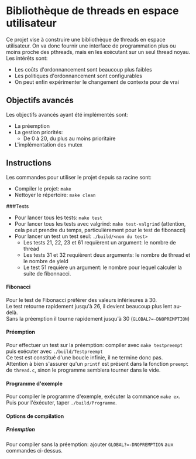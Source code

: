 Bibliothèque de threads en espace utilisateur
==============================================

Ce projet vise à construire une bibliothèque de threads en espace utilisateur. On va donc fournir une interface de programmation plus ou moins proche des pthreads, mais en les exécutant sur un seul thread noyau. Les intérêts sont:

   * Les coûts d'ordonnancement sont beaucoup plus faibles
   * Les politiques d'ordonnancement sont configurables
   * On peut enfin expérimenter le changement de contexte pour de vrai

Objectifs avancés
------------------------

Les objectifs avancés ayant été implémentés sont:

 - La préemption
 - La gestion priorités:
	 - De 0 à 20, du plus au moins prioritaire
 - L'implémentation des mutex

Instructions 
-----------------
Les commandes pour utiliser le projet depuis sa racine sont:

 - Compiler le projet: `make`
 - Nettoyer le répertoire: `make clean`

###Tests

- Pour lancer tous les tests: `make test`
- Pour lancer tous les tests avec valgrind: `make test-valgrind` (attention, cela peut prendre du temps, particulièrement pour le test de fibonacci)
- Pour lancer un test un test seul: `./build/<nom du test>`
  - Les tests 21, 22, 23 et 61 requièrent un argument: le nombre de thread
  - Les tests 31 et 32 requièrent deux arguments: le nombre de thread et le nombre de yield
  - Le test 51 requière un argument: le nombre pour lequel calculer la suite de fibonnacci.

#### Fibonacci
Pour le test de Fibonacci préférer des valeurs inférieures à 30. <br>
Le test retourne rapidement jusqu'à 26, il devient beaucoup plus lent au-delà. <br>
Sans la préemption il tourne rapidement jusqu'à 30 (`GLOBAL?=-DNOPREMPTION`)

#### Préemption

Pour effectuer un test sur la préemption: compiler avec `make testpreempt` puis exécuter avec `./build/Testpreempt` <br>
Ce test est constitué d'une boucle infinie, il ne termine donc pas. <br>
Attention à bien s'assurer qu'un `printf` est présent dans la fonction `preempt` de `thread.c`, sinon le programme semblera tourner dans le vide.

#### Programme d'exemple

Pour compiler le programme d'exemple, exécuter la commance `make ex`. <br>
Puis pour l'éxécuter, taper `./build/Programme`.

#### Options de compilation

##### Préemption

Pour compiler sans la préemption: ajouter `GLOBAL?=-DNOPREMPTION` aux commandes ci-dessus.